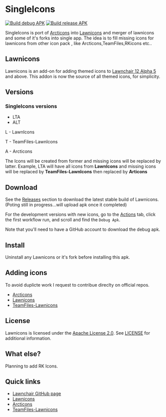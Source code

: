 # SingleIcons
[![Build debug APK](https://github.com/naveenccmsd/singleicons/actions/workflows/build_debug_apk.yml/badge.svg)](https://github.com/naveenccmsd/singleicons/actions/workflows/build_debug_apk.yml)
[![Build release APK](https://github.com/naveenccmsd/singleicons/actions/workflows/build_release_apk.yml/badge.svg)](https://github.com/naveenccmsd/singleicons/actions/workflows/build_release_apk.yml)

SingleIcons is port of [Arcticons](https://github.com/Donnnno/Arcticons) into [Lawnicons](https://github.com/LawnchairLauncher/lawnicons) and merger of lawnicons and some of it's forks into single app.
The idea is to fill missing icons for lawnicons from other icon pack , like Arcticons,TeamFiles,RKicons etc..

## Lawnicons

Lawnicons is an add-on for adding themed icons to [Lawnchair 12 Alpha 5](https://github.com/LawnchairLauncher/lawnchair) and above.
This addon is now the source of all themed icons, for simplicity.

## Versions 

### SingleIcons versions

- LTA
- ALT

L - LawnIcons

T - TeamFiles-LawnIcons

A - Arcticons

The Icons will be created from former and missing icons will be replaced by latter.
Example, LTA will have all icons from **LawnIcons** and missing icons will be replaced by **TeamFiles-LawnIcons** then replaced by **Articons**


## Download

See the [Releases](https://github.com/naveenccmsd/singleicons/releases) section to download the latest stable build of Lawnicons.(Poting still in progress...will upload apk once it completed)

For the development versions with new icons, go to the [Actions](https://github.com/naveenccmsd/singleicons/actions) tab,
click the first workflow run, and scroll and find the `Debug Apk`.

Note that you'll need to have a GitHub account to download the debug apk.

## Install

Uninstall any Lawnicons or it's fork before installing this apk.

## Adding icons
To avoid duplicte work I request to contribue direclty on official repos.

- [Arcticons](https://github.com/Donnnno/Arcticons)
- [Lawnicons](https://github.com/LawnchairLauncher/lawnicons)
- [TeamFiles-Lawnicons](https://github.com/TeamFiles/Lawnicons)


## License

Lawnicons is licensed under the [Apache License 2.0](https://www.apache.org/licenses/LICENSE-2.0). See [LICENSE](LICENSE) for additional information.

## What else?
Planning to add RK Icons.


## Quick links

- [Lawnchair GitHub page](https://github.com/LawnchairLauncher/lawnchair)
- [Lawnicons](https://github.com/LawnchairLauncher/lawnicons)
- [Arcticons](https://github.com/Donnnno/Arcticons) 
- [TeamFiles-Lawnicons](https://github.com/TeamFiles/Lawnicons)

